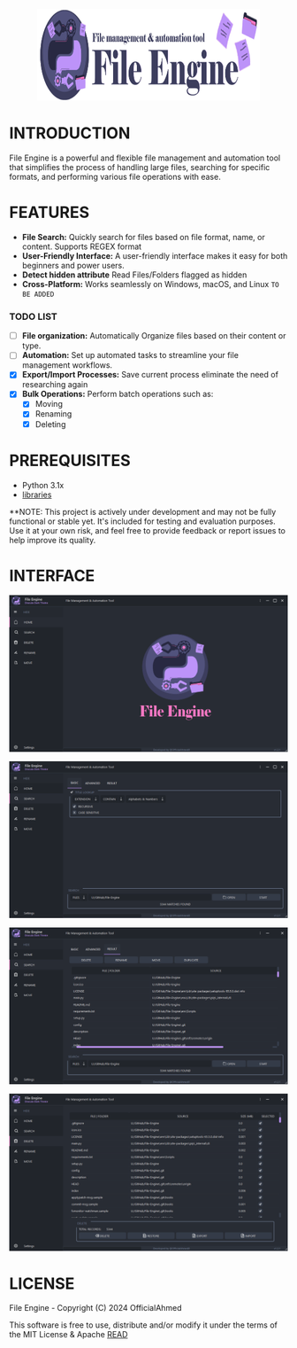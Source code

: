 <div align="center" >
  <img style="height:165px; width:80%" src="Interface/images/File Engine Banner.png" alt="Image">
</div>

# INTRODUCTION

File Engine is a powerful and flexible file management and automation tool that simplifies the process of handling large files, searching for specific formats, and performing various file operations with ease.

# FEATURES

- **File Search:** Quickly search for files based on file format, name, or content. Supports REGEX format
- **User-Friendly Interface:** A user-friendly interface makes it easy for both beginners and power users.
- **Detect hidden attribute** Read Files/Folders flagged as hidden
- **Cross-Platform:** Works seamlessly on Windows, macOS, and Linux `TO BE ADDED`
      
### TODO LIST

- [ ] **File organization:** Automatically Organize files based on their content or type.
- [ ] **Automation:** Set up automated tasks to streamline your file management workflows.
- [x] **Export/Import Processes:** Save current process eliminate the need of researching again
- [x] **Bulk Operations:** Perform batch operations such as:
  - [x] Moving
  - [x] Renaming
  - [x] Deleting

# PREREQUISITES

- Python 3.1x
- [libraries](https://github.com/OfficialAhmed/File-Engine/blob/main/requirements.txt) 

**NOTE: This project is actively under development and may not be fully functional or stable yet. It's included for testing and evaluation purposes. Use it at your own risk, and feel free to provide feedback or report issues to help improve its quality.

# INTERFACE 

![HOME_PAGE](Interface/images/main%20page.png) 

![SEARCH_PAGE](Interface/images/search%20page.png) 

![RESULT_PAGE](Interface/images/result%20page.png) 

![DELETE_PAGE](Interface/images/delete%20page.png) 

# LICENSE

File Engine - Copyright (C) 2024 OfficialAhmed

This software is free to use, distribute and/or modify it under the terms of the MIT License & Apache [READ](LICENSE)
